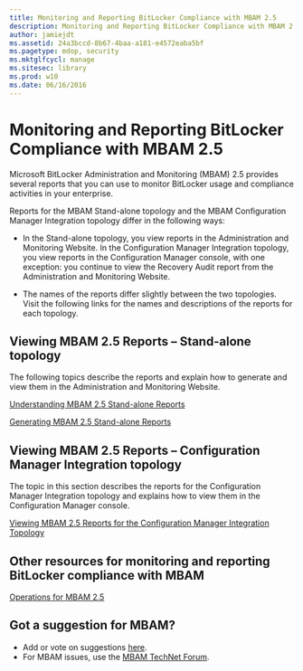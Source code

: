 ```yaml
---
title: Monitoring and Reporting BitLocker Compliance with MBAM 2.5
description: Monitoring and Reporting BitLocker Compliance with MBAM 2.5
author: jamiejdt
ms.assetid: 24a3bccd-8b67-4baa-a181-e4572eaba5bf
ms.pagetype: mdop, security
ms.mktglfcycl: manage
ms.sitesec: library
ms.prod: w10
ms.date: 06/16/2016
---
```



# Monitoring and Reporting BitLocker Compliance with MBAM 2.5


Microsoft BitLocker Administration and Monitoring (MBAM) 2.5 provides several reports that you can use to monitor BitLocker usage and compliance activities in your enterprise.

Reports for the MBAM Stand-alone topology and the MBAM Configuration Manager Integration topology differ in the following ways:

-   In the Stand-alone topology, you view reports in the Administration and Monitoring Website. In the Configuration Manager Integration topology, you view reports in the Configuration Manager console, with one exception: you continue to view the Recovery Audit report from the Administration and Monitoring Website.

-   The names of the reports differ slightly between the two topologies. Visit the following links for the names and descriptions of the reports for each topology.

## <a href="" id="viewing-mbam-2-5-reports---stand-alone-topology"></a>Viewing MBAM 2.5 Reports – Stand-alone topology


The following topics describe the reports and explain how to generate and view them in the Administration and Monitoring Website.

[Understanding MBAM 2.5 Stand-alone Reports](understanding-mbam-25-stand-alone-reports.md)

[Generating MBAM 2.5 Stand-alone Reports](generating-mbam-25-stand-alone-reports.md)

## <a href="" id="viewing-mbam-2-5-reports---configuration-manager-integration-topology"></a>Viewing MBAM 2.5 Reports – Configuration Manager Integration topology


The topic in this section describes the reports for the Configuration Manager Integration topology and explains how to view them in the Configuration Manager console.

[Viewing MBAM 2.5 Reports for the Configuration Manager Integration Topology](viewing-mbam-25-reports-for-the-configuration-manager-integration-topology.md)

## Other resources for monitoring and reporting BitLocker compliance with MBAM


[Operations for MBAM 2.5](operations-for-mbam-25.md)

## Got a suggestion for MBAM?
- Add or vote on suggestions [here](http://mbam.uservoice.com/forums/268571-microsoft-bitlocker-administration-and-monitoring). 
- For MBAM issues, use the [MBAM TechNet Forum](https://social.technet.microsoft.com/Forums/home?forum=mdopmbam).

 

 





